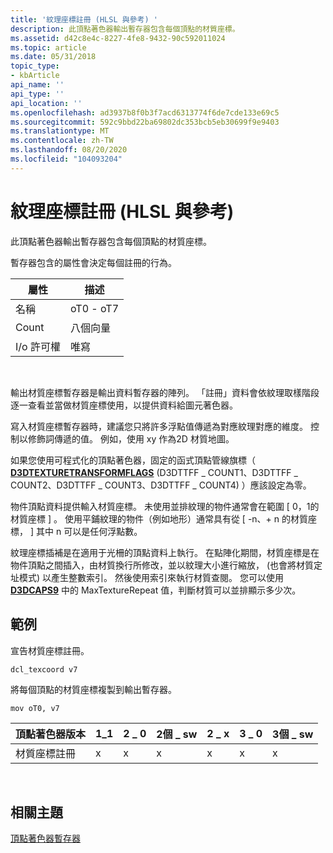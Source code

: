 ```yaml
---
title: '紋理座標註冊 (HLSL 與參考) '
description: 此頂點著色器輸出暫存器包含每個頂點的材質座標。
ms.assetid: d42c8e4c-8227-4fe8-9432-90c592011024
ms.topic: article
ms.date: 05/31/2018
topic_type:
- kbArticle
api_name: ''
api_type: ''
api_location: ''
ms.openlocfilehash: ad3937b8f0b3f7acd6313774f6de7cde133e69c5
ms.sourcegitcommit: 592c9bbd22ba69802dc353bcb5eb30699f9e9403
ms.translationtype: MT
ms.contentlocale: zh-TW
ms.lasthandoff: 08/20/2020
ms.locfileid: "104093204"
---
```

# <a name="texture-coordinate-register-hlsl-vs-reference"></a>紋理座標註冊 (HLSL 與參考) 

此頂點著色器輸出暫存器包含每個頂點的材質座標。

暫存器包含的屬性會決定每個註冊的行為。



| 屬性        | 描述   |
|-----------------|---------------|
| 名稱            | oT0 - oT7     |
| Count           | 八個向量 |
| I/o 許可權 | 唯寫    |



 

輸出材質座標暫存器是輸出資料暫存器的陣列。 「註冊」資料會依紋理取樣階段逐一查看並當做材質座標使用，以提供資料給圖元著色器。

寫入材質座標暫存器時，建議您只將許多浮點值傳遞為對應紋理對應的維度。 控制以修飾詞傳遞的值。 例如，使用 xy 作為2D 材質地圖。

如果您使用可程式化的頂點著色器，固定的函式頂點管線旗標（ [**D3DTEXTURETRANSFORMFLAGS**](/windows/desktop/direct3d9/d3dtexturetransformflags) (D3DTTFF \_ COUNT1、D3DTTFF \_ COUNT2、D3DTTFF \_ COUNT3、D3DTTFF \_ COUNT4) ）應該設定為零。

物件頂點資料提供輸入材質座標。 未使用並排紋理的物件通常會在範圍 \[ 0，1的材質座標 \] 。 使用平鋪紋理的物件（例如地形）通常具有從 \[ -n、+ n 的材質座標， \] 其中 n 可以是任何浮點數。

紋理座標插補是在適用于光柵的頂點資料上執行。 在點陣化期間，材質座標是在物件頂點之間插入，由材質換行所修改，並以紋理大小進行縮放， (也會將材質定址模式) 以產生整數索引。 然後使用索引來執行材質查閱。 您可以使用 [**D3DCAPS9**](/windows/desktop/api/d3d9caps/ns-d3d9caps-d3dcaps9) 中的 MaxTextureRepeat 值，判斷材質可以並排顯示多少次。

## <a name="example"></a>範例

宣告材質座標註冊。


```
dcl_texcoord v7
```



將每個頂點的材質座標複製到輸出暫存器。


```
mov oT0, v7
```





| 頂點著色器版本      | 1\_1 | 2 \_ 0 | 2個 \_ sw | 2 \_ x | 3 \_ 0 | 3個 \_ sw |
|-----------------------------|------|------|-------|------|------|-------|
| 材質座標註冊 | x    | x    | x     | x    | x    | x     |



 

## <a name="related-topics"></a>相關主題

<dl> <dt>

[頂點著色器暫存器](dx9-graphics-reference-asm-vs-registers.md)
</dt> </dl>

 

 